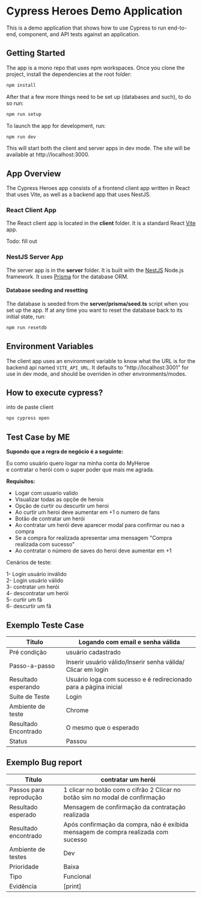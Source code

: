 # Cypress Heroes Demo Application

This is a demo application that shows how to use Cypress to run end-to-end,
component, and API tests against an application.

## Getting Started

The app is a mono repo that uses npm workspaces. Once you clone the project,
install the dependencies at the root folder:

```sh
npm install
```

After that a few more things need to be set up (databases and such), to do so run:

```sh
npm run setup
```


To launch the app for development, run:

```sh
npm run dev
```

This will start both the client and server apps in dev mode. The site will be
available at http://localhost:3000.

## App Overview

The Cypress Heroes app consists of a frontend client app written in React that
uses Vite, as well as a backend app that uses NestJS.

### React Client App

The React client app is located in the **client** folder. It is a standard React [Vite](https://vitejs.dev/) app.

Todo: fill out

### NestJS Server App

The server app is in the **server** folder. It is built with the [NestJS](https://nestjs.com/) Node.js framework. It uses [Prisma](https://www.prisma.io/) for the database ORM.

#### Database seeding and resetting

The database is seeded from the **server/prisma/seed.ts** script when you set up the app. If at any time you want to reset the database back to its initial state, run:

```sh
npm run resetdb
```

## Environment Variables

The client app uses an environment variable to know what the URL is for the
backend api named `VITE_API_URL`. It defaults to "http://localhost:3001" for use
in dev mode, and should be overriden in other environments/modes.

## How to execute cypress?

into de paste client 

```sh
npx cypress open
```

## Test Case by ME

**Supondo que a regra de negócio é a seguinte:**

Eu como usuário quero logar na minha conta do MyHeroe  
e contratar o herói com o super poder que 
mais me agrada.

**Requisitos:**  
* Logar com usuario valido  
* Visualizar todas as opçõe de herois  
* Opção de curtir ou descurtir um heroi  
* Ao curtir um heroi deve aumentar em +1 o numero de fans
* Botão de contratar um herói  
* Ao contratar um herói deve aparecer modal para confirmar ou nao a compra
* Se a compra for realizada apresentar uma mensagem "Compra realizada com sucesso"  
* Ao contratar o número de saves do heroi deve aumentar em +1

Cenários de teste:

1- Login usuário inválido  
2- Login usuário válido   
3- contratar um herói  
4- descontratar um herói  
5- curtir um fã  
6- descurtir um fã  

## Exemplo Teste Case

|    Título   | Logando com email e senha válida|  
|-------------|---------------------------------|
|Pré condição | usuário cadastrado|
|Passo-a-passo| Inserir usuário válido/Inserir senha válida/ Clicar em login|  
|Resultado esperando| Usuário loga com sucesso e é redirecionado para a página inicial|  
|Suite de Teste| Login |  
|Ambiente de teste| Chrome|
|Resultado Encontrado| O mesmo que o esperado|
|Status| Passou|



## Exemplo Bug report 

|Título|contratar um herói|
|------|------------------|
|Passos para reprodução| 1 clicar no botão com o cifrão 2 Clicar no botão sim no modal de confirmação 
|Resultado esperado| Mensagem de confirmação da contratação realizada|
|Resultado encontrado| Após confirmação da compra, não é exibida mensagem de compra realizada com sucesso|
|Ambiente de testes| Dev|
|Prioridade|Baixa|
|Tipo |Funcional|
|Evidência|[print]|
